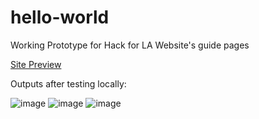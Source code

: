 # hello-world

Working Prototype for Hack for LA Website's guide pages

[Site Preview](https://alyssabenipayo.github.io/hello-world/)

Outputs after testing locally:


![image](https://user-images.githubusercontent.com/38295612/111579070-88701380-8772-11eb-8955-e149f749cf78.png)
![image](https://user-images.githubusercontent.com/38295612/111579038-78583400-8772-11eb-83c7-c9b76993cd95.png)
![image](https://user-images.githubusercontent.com/38295612/111579008-68d8eb00-8772-11eb-960f-57729c9c826a.png)

